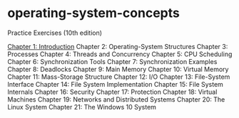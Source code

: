 # operating-system-concepts


Practice Exercises (10th edition)

[Chapter 1: Introduction](#chapters/chapter1.md)
Chapter 2: Operating-System Structures
Chapter 3: Processes
Chapter 4: Threads and Concurrency
Chapter 5: CPU Scheduling
Chapter 6: Synchronization Tools
Chapter 7: Synchronization Examples
Chapter 8: Deadlocks
Chapter 9: Main Memory
Chapter 10: Virtual Memory
Chapter 11: Mass-Storage Structure
Chapter 12: I/O
Chapter 13: File-System Interface
Chapter 14: File System Implementation
Chapter 15: File System Internals
Chapter 16: Security
Chapter 17: Protection
Chapter 18: Virtual Machines
Chapter 19: Networks and Distributed Systems
Chapter 20: The Linux System
Chapter 21: The Windows 10 System
